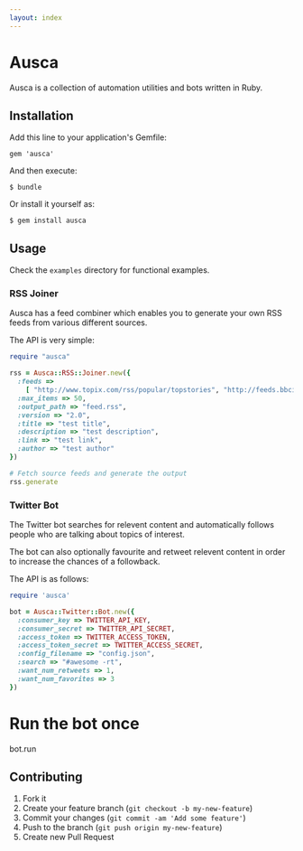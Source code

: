 ```yaml
---
layout: index
---
```


# Ausca

Ausca is a collection of automation utilities and bots written in Ruby.

## Installation

Add this line to your application's Gemfile:

```
gem 'ausca'
```

And then execute:

```
$ bundle
```

Or install it yourself as:

```
$ gem install ausca
```

## Usage

Check the `examples` directory for functional examples.

### RSS Joiner

Ausca has a feed combiner which enables you to generate your own RSS feeds from various different sources.

The API is very simple:

```ruby
require "ausca"

rss = Ausca::RSS::Joiner.new({
  :feeds => 
    [ "http://www.topix.com/rss/popular/topstories", "http://feeds.bbci.co.uk/news/rss.xml" ],
  :max_items => 50,
  :output_path => "feed.rss",
  :version => "2.0",
  :title => "test title",
  :description => "test description",
  :link => "test link",
  :author => "test author"  
})

# Fetch source feeds and generate the output
rss.generate
```

### Twitter Bot

The Twitter bot searches for relevent content and automatically follows people who are talking about topics of interest.

The bot can also optionally favourite and retweet relevent content in order to increase the chances of a followback.

The API is as follows:

```ruby
require 'ausca'

bot = Ausca::Twitter::Bot.new({
  :consumer_key => TWITTER_API_KEY,
  :consumer_secret => TWITTER_API_SECRET,
  :access_token => TWITTER_ACCESS_TOKEN,
  :access_token_secret => TWITTER_ACCESS_SECRET,
  :config_filename => "config.json",
  :search => "#awesome -rt",
  :want_num_retweets => 1,
  :want_num_favorites => 3
})
```

# Run the bot once
bot.run

## Contributing

1. Fork it
2. Create your feature branch (`git checkout -b my-new-feature`)
3. Commit your changes (`git commit -am 'Add some feature'`)
4. Push to the branch (`git push origin my-new-feature`)
5. Create new Pull Request